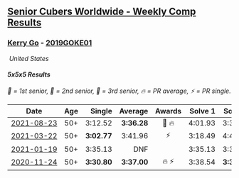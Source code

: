 <style>table {white-space: nowrap;}</style>
<link rel="stylesheet" type="text/css" href="/scw-comp/css/flags.css" />

## [Senior Cubers Worldwide - Weekly Comp Results](/scw-comp/results/)
### [Kerry Go](README.md) - [2019GOKE01](https://www.worldcubeassociation.org/persons/2019GOKE01?event=555)

<i class="flag flag-US" />&nbsp;United States

#### 5x5x5 Results

<span style="white-space: nowrap;">🥇 = 1st senior</span>, <span style="white-space: nowrap;">🥈 = 2nd senior</span>, <span style="white-space: nowrap;">🥉 = 3rd senior</span>, <span style="white-space: nowrap;">🔥 = PR average</span>, <span style="white-space: nowrap;">⚡ = PR single</span>.

| Date | Age | Single | Average | Awards | Solve 1 | Solve 2 | Solve 3 | Solve 4 | Solve 5 | Video |
| :--: | :--: | --: | --: | :--: | --: | --: | --: | --: | --: | :-- |
| [2021-08-23](../../results/2021-08-23/555.md) | 50+ | 3:12.52 | **3:36.28** | 🥉 🔥 | 4:01.93 | 3:34.38 | 3:12.52 | DNS | DNS | [Desktop](https://www.facebook.com/events/1108693076205590/permalink/1117856041955960) / [Mobile](https://m.facebook.com/events/1108693076205590?view=permalink&id=1117856041955960) |
| [2021-03-22](../../results/2021-03-22/555.md) | 50+ | **3:02.77** | 3:41.96 | ⚡ | 3:18.49 | 4:44.62 | **3:02.77** | DNS | DNS | [Desktop](https://www.facebook.com/events/2537500386546221/permalink/2547142182248708) / [Mobile](https://m.facebook.com/events/2537500386546221?view=permalink&id=2547142182248708) |
| [2021-01-19](../../results/2021-01-19/555.md) | 50+ | 3:35.13 | DNF |  | 3:35.13 | 3:37.84 | DNF | DNS | DNS | [Desktop](https://www.facebook.com/events/259430338941057/permalink/262509151966509) / [Mobile](https://m.facebook.com/events/259430338941057?view=permalink&id=262509151966509) |
| [2020-11-24](../../results/2020-11-24/555.md) | 50+ | **3:30.80** | **3:37.00** | 🔥 ⚡ | 3:38.54 | **3:30.80** | 3:41.66 | DNS | DNS | [Desktop](https://www.facebook.com/kerrygo/videos/10221136687461054) / [Mobile](https://m.facebook.com/kerrygo/videos/10221136687461054) |


<!-- Global site tag (gtag.js) - Google Analytics -->
<script async src="https://www.googletagmanager.com/gtag/js?id=UA-86348435-3"></script>
<script>window.dataLayer = window.dataLayer || []; function gtag() {dataLayer.push(arguments);} gtag('js', new Date()); gtag('config', 'UA-86348435-3');</script>
